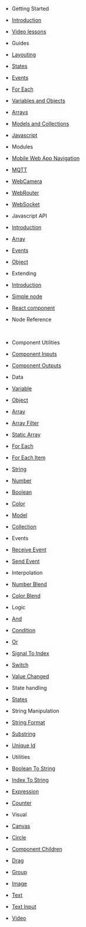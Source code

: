 - Getting Started

- [Introduction](README.md)
- [Video lessons](video-lessons.md)
  <br/>

* Guides
* [Layouting](guides/layouts.md)
* [States](guides/states.md)
* [Events](guides/events.md)
* [For Each](guides/for-each.md)
* [Variables and Objects](guides/variables-and-objects.md)
* [Arrays](guides/arrays.md)
* [Models and Collections](guides/models-and-collections.md)
* [Javascript](guides/javascript.md)
  <br/>

* Modules

- [Mobile Web App Navigation](modules/mobile-web-app-nav/README.md)
- [MQTT](modules/mqtt/README.md)
- [WebCamera](modules/webcamera/README.md)
- [WebRouter](modules/webrouter/README.md)
- [WebSocket](modules/websocket/README.md)
  <br/>

- Javascript API

- [Introduction](javascript-api/README.md)
- [Array](javascript-api/noodl-array.md)
- [Events](javascript-api/sending-and-receiving-events.md)
- [Object](javascript-api/noodl-object.md)
  <br/>
- Extending

- [Introduction](extending/README.md)
- [Simple node](extending/create-lib.md)
- [React component](extending/create-react-lib.md)
  <br/>

- Node Reference
  <!-- - [Nodes](nodes/README.md)-->
  <br/>
- Component Utilities
- [Component Inputs](nodes/standard/component-inputs.md)
- [Component Outputs](nodes/standard/component-outputs.md)
  <br/>

- Data
- [Variable](/nodes/data/variable.md)
- [Object](/nodes/data/object.md)
- [Array](/nodes/data/array.md)
- [Array Filter](/nodes/data/array-filter.md)
- [Static Array](/nodes/data/static-array.md)
- [For Each](/nodes/data/for-each.md)
- [For Each Item](/nodes/data/for-each-item.md)
- [String](/nodes/data/string.md)
- [Number](/nodes/data/number.md)
- [Boolean](/nodes/data/boolean.md)
- [Color](/nodes/data/color.md)
- [Model](/nodes/data/model.md)
- [Collection](/nodes/data/collection.md)
  <br/>

- Events
- [Receive Event](nodes/standard/receive-event.md)
- [Send Event](nodes/standard/send-event.md)
  <br/>

- Interpolation
- [Number Blend](nodes/interpolation/number-blend.md)
- [Color Blend](nodes/interpolation/color-blend.md)
  <br/>

- Logic
- [And](nodes/standard/and.md)
- [Condition](nodes/standard/condition.md)
- [Or](nodes/standard/or.md)
- [Signal To Index](nodes/standard/signal-to-index.md)
- [Switch](nodes/standard/switch.md)
- [Value Changed](nodes/standard/value-changed.md)
  <br/>

* State handling
* [States](nodes/standard/states.md)
  <br/>

* String Manipulation
* [String Format](nodes/string-manipulation/string-format.md)
* [Substring](nodes/string-manipulation/substring.md)
* [Unique Id](nodes/string-manipulation/unique-id.md)
  <br/>

- Utilities
- [Boolean To String](nodes/standard/boolean-to-string.md)
- [Index To String](nodes/standard/index-to-string.md)
- [Expression](nodes/standard/expression.md)
- [Counter](nodes/standard/counter.md)
  <br/>

- Visual
- [Canvas](nodes/visual/canvas.md)
- [Circle](nodes/visual/circle.md)
- [Component Children](nodes/visual/component-children.md)
- [Drag](nodes/visual/drag.md)
- [Group](nodes/visual/group.md)
- [Image](nodes/visual/image.md)
- [Text](nodes/visual/text.md)
- [Text Input](nodes/visual/text-input.md)
- [Video](nodes/visual/video.md)
  <br/>
